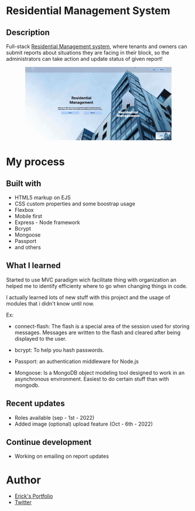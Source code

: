 
# Residential Management System

## Description 

Full-stack  [Residential Management system](residentialmanagement.cyclic.app), where tenants and owners can submit reports about situations they are facing in their block, so the administrators can take action and update status of given report!

<p align='center'>
<a href="residentialmanagement.cyclic.app"><img src='./public/images/rmg.gif' alt="gift of the website"></a>
</p>

# My process

## Built with

- HTML5 markup on EJS
- CSS custom properties and some boostrap usage
- Flexbox
- Mobile first
- Express - Node framework
- Bcrypt
- Mongoose
- Passport
- and others

## What I learned

Started to use MVC paradigm wich facilitate thing with organization an helped me to identify efficienty where to go when changing things in code.

I actually learned lots of new stuff with this project and the usage of modules that i didn't know until now.

Ex:
- connect-flash: The flash is a special area of the session used for storing messages. Messages are written to the flash and cleared after being displayed to the user. 

- bcrypt: To help you hash passwords.

- Passport: an authentication middleware for Node.js

- Mongoose: Is a MongoDB object modeling tool designed to work in an asynchronous environment. Easiest to do certain stuff than with mongodb.

## Recent updates

- Roles available (sep - 1st - 2022)
- Added image (optional) upload feature (Oct - 6th - 2022)
## Continue development

- Working on emailing on report updates 

# Author

- [Erick's Portfolio](https://erickfelix.netlify.app/)
- [Twitter](https://twitter.com/efs0_code)